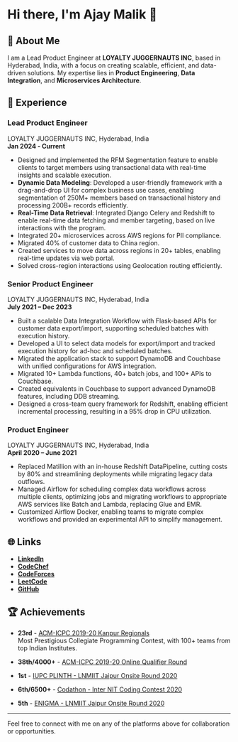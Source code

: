# Hi there, I'm Ajay Malik 👋

## 🚀 About Me
I am a Lead Product Engineer at **LOYALTY JUGGERNAUTS INC**, based in Hyderabad, India, with a focus on creating scalable, efficient, and data-driven solutions. My expertise lies in **Product Engineering**, **Data Integration**, and **Microservices Architecture**.

## 💼 Experience

### **Lead Product Engineer**  
LOYALTY JUGGERNAUTS INC, Hyderabad, India  
**Jan 2024 ‐ Current**  
- Designed and implemented the RFM Segmentation feature to enable clients to target members using transactional data with real-time insights and scalable execution.
- **Dynamic Data Modeling**: Developed a user-friendly framework with a drag-and-drop UI for complex business use cases, enabling segmentation of 250M+ members based on transactional history and processing 200B+ records efficiently.
- **Real-Time Data Retrieval**: Integrated Django Celery and Redshift to enable real-time data fetching and member targeting, based on live interactions with the program.
- Integrated 20+ microservices across AWS regions for PII compliance.
- Migrated 40% of customer data to China region.
- Created services to move data across regions in 20+ tables, enabling real-time updates via web portal.
- Solved cross-region interactions using Geolocation routing efficiently.

### **Senior Product Engineer**  
LOYALTY JUGGERNAUTS INC, Hyderabad, India  
**July 2021 – Dec 2023**  
- Built a scalable Data Integration Workflow with Flask-based APIs for customer data export/import, supporting scheduled batches with execution history.
- Developed a UI to select data models for export/import and tracked execution history for ad-hoc and scheduled batches.
- Migrated the application stack to support DynamoDB and Couchbase with unified configurations for AWS integration.
- Migrated 10+ Lambda functions, 40+ batch jobs, and 100+ APIs to Couchbase.
- Created equivalents in Couchbase to support advanced DynamoDB features, including DDB streaming.
- Designed a cross-team query framework for Redshift, enabling efficient incremental processing, resulting in a 95% drop in CPU utilization.

### **Product Engineer**  
LOYALTY JUGGERNAUTS INC, Hyderabad, India  
**April 2020 – June 2021**  
- Replaced Matillion with an in-house Redshift DataPipeline, cutting costs by 80% and streamlining deployments while migrating legacy data outflows.
- Managed Airflow for scheduling complex data workflows across multiple clients, optimizing jobs and migrating workflows to appropriate AWS services like Batch and Lambda, replacing Glue and EMR.
- Customized Airflow Docker, enabling teams to migrate complex workflows and provided an experimental API to simplify management.

## 🌐 Links

- [**LinkedIn**](https://www.linkedin.com/in/ajay-malik/details/featured/)
- [**CodeChef**](https://www.codechef.com/users/ajaymalik)
- [**CodeForces**](https://codeforces.com/profile/ajaymalik)
- [**LeetCode**](https://leetcode.com/u/ajaymalik/)
- [**GitHub**](https://github.com/ajaymalik2592)

## 🏆 Achievements

- **23rd** - [ACM-ICPC 2019-20 Kanpur Regionals](https://www.codechef.com/public/rankings/ICPCKA19)  
  Most Prestigious Collegiate Programming Contest, with 100+ teams from top Indian Institutes.

- **38th/4000+** - [ACM-ICPC 2019-20 Online Qualifier Round](https://www.codechef.com/rankings/ICPCIN19?order=asc&page=2&sortBy=rank)

- **1st** - [IUPC PLINTH - LNMIIT Jaipur Onsite Round 2020](https://www.codechef.com/rankings/IUPC2020)

- **6th/6500+** - [Codathon - Inter NIT Coding Contest 2020](https://www.hackerearth.com/challenges/college/codathon20-nitbhopal/leaderboard/)

- **5th** - [ENIGMA - LNMIIT Jaipur Onsite Round 2020](https://www.codechef.com/rankings/EGMA2020)

---

Feel free to connect with me on any of the platforms above for collaboration or opportunities.

